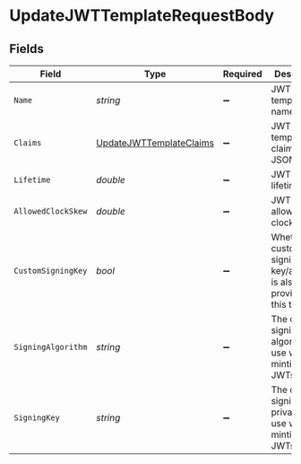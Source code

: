 # UpdateJWTTemplateRequestBody


## Fields

| Field                                                                         | Type                                                                          | Required                                                                      | Description                                                                   |
| ----------------------------------------------------------------------------- | ----------------------------------------------------------------------------- | ----------------------------------------------------------------------------- | ----------------------------------------------------------------------------- |
| `Name`                                                                        | *string*                                                                      | :heavy_minus_sign:                                                            | JWT template name                                                             |
| `Claims`                                                                      | [UpdateJWTTemplateClaims](../../Models/Operations/UpdateJWTTemplateClaims.md) | :heavy_minus_sign:                                                            | JWT template claims in JSON format                                            |
| `Lifetime`                                                                    | *double*                                                                      | :heavy_minus_sign:                                                            | JWT token lifetime                                                            |
| `AllowedClockSkew`                                                            | *double*                                                                      | :heavy_minus_sign:                                                            | JWT token allowed clock skew                                                  |
| `CustomSigningKey`                                                            | *bool*                                                                        | :heavy_minus_sign:                                                            | Whether a custom signing key/algorithm is also provided for this template     |
| `SigningAlgorithm`                                                            | *string*                                                                      | :heavy_minus_sign:                                                            | The custom signing algorithm to use when minting JWTs                         |
| `SigningKey`                                                                  | *string*                                                                      | :heavy_minus_sign:                                                            | The custom signing private key to use when minting JWTs                       |